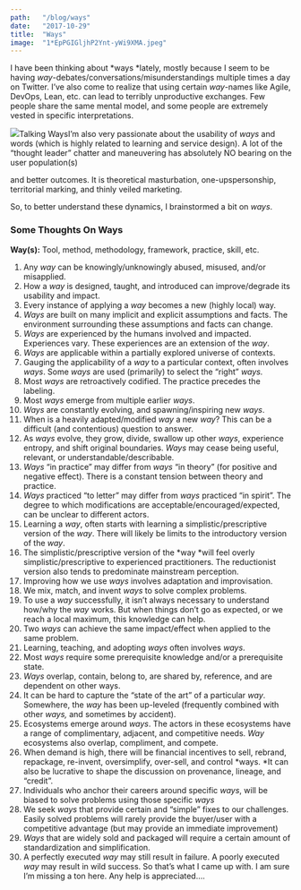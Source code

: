 ```yaml
---
path:	"/blog/ways"
date:	"2017-10-29"
title:	"Ways"
image:	"1*EpPGIGljhP2Ynt-yWi9XMA.jpeg"
---
```


I have been thinking about *ways *lately, mostly because I seem to be having *way*-debates/conversations/misunderstandings multiple times a day on Twitter. I’ve also come to realize that using certain *way*-names like Agile, DevOps, Lean, etc. can lead to terribly unproductive exchanges. Few people share the same mental model, and some people are extremely vested in specific interpretations.

![](/images/1*EpPGIGljhP2Ynt-yWi9XMA.jpeg)Talking WaysI’m also very passionate about the usability of *ways* and words (which is highly related to learning and service design). A lot of the “thought leader” chatter and maneuvering has absolutely NO bearing on the user population(s)

 and better outcomes. It is theoretical masturbation, one-upspersonship, territorial marking, and thinly veiled marketing.

So, to better understand these dynamics, I brainstormed a bit on *ways*.

### Some Thoughts On Ways

**Way(s):** Tool, method, methodology, framework, practice, skill, etc.

1. Any *way* can be knowingly/unknowingly abused, misused, and/or misapplied.
2. How a *way* is designed, taught, and introduced can improve/degrade its usability and impact.
3. Every instance of applying a *way* becomes a new (highly local) way.
4. *Ways* are built on many implicit and explicit assumptions and facts. The environment surrounding these assumptions and facts can change.
5. *Ways* are experienced by the humans involved and impacted. Experiences vary. These experiences are an extension of the *way*.
6. *Ways* are applicable within a partially explored universe of contexts.
7. Gauging the applicability of a *way* to a particular context, often involves *ways*. Some *ways* are used (primarily) to select the “right” *ways.*
8. Most *ways* are retroactively codified. The practice precedes the labeling.
9. Most *ways* emerge from multiple earlier *ways*.
10. *Ways* are constantly evolving, and spawning/inspiring new *ways*.
11. When is a heavily adapted/modified *way* a new *way*? This can be a difficult (and contentious) question to answer.
12. As *ways* evolve, they grow, divide, swallow up other *ways*, experience entropy, and shift original boundaries. *Ways* may cease being useful, relevant, or understandable/describable.
13. *Ways* “in practice” may differ from *ways* “in theory” (for positive and negative effect). There is a constant tension between theory and practice.
14. *Ways* practiced “to letter” may differ from *ways* practiced “in spirit”. The degree to which modifications are acceptable/encouraged/expected, can be unclear to different actors.
15. Learning a *way*, often starts with learning a simplistic/prescriptive version of the *way*. There will likely be limits to the introductory version of the *way*.
16. The simplistic/prescriptive version of the *way *will feel overly simplistic/prescriptive to experienced practitioners. The reductionist version also tends to predominate mainstream perception.
17. Improving how we use *ways* involves adaptation and improvisation.
18. We mix, match, and invent *ways* to solve complex problems.
19. To use a *way* successfully, it isn’t always necessary to understand how/why the *way* works. But when things don’t go as expected, or we reach a local maximum, this knowledge can help.
20. Two *ways* can achieve the same impact/effect when applied to the same problem.
21. Learning, teaching, and adopting *ways* often involves *ways*.
22. Most *ways* require some prerequisite knowledge and/or a prerequisite state.
23. *Ways* overlap, contain, belong to, are shared by, reference, and are dependent on other ways.
24. It can be hard to capture the “state of the art” of a particular *way*. Somewhere, the *way* has been up-leveled (frequently combined with other *ways,* and sometimes by accident).
25. Ecosystems emerge around *ways*. The actors in these ecosystems have a range of complimentary, adjacent, and competitive needs. *Way* ecosystems also overlap, compliment, and compete.
26. When demand is high, there will be financial incentives to sell, rebrand, repackage, re-invent, oversimplify, over-sell, and control *ways. *It can also be lucrative to shape the discussion on provenance, lineage, and “credit”.
27. Individuals who anchor their careers around specific *ways*, will be biased to solve problems using those specific *ways*
28. We seek *ways* that provide certain and “simple” fixes to our challenges. Easily solved problems will rarely provide the buyer/user with a competitive advantage (but may provide an immediate improvement)
29. *Ways* that are widely sold and packaged will require a certain amount of standardization and simplification.
30. A perfectly executed *way* may still result in failure. A poorly executed *way* may result in wild success.
So that’s what I came up with. I am sure I’m missing a ton here. Any help is appreciated….

